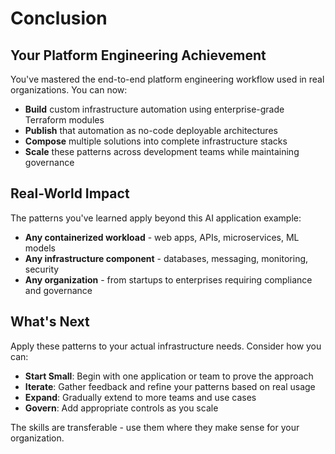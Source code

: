# Conclusion

## Your Platform Engineering Achievement

You've mastered the end-to-end platform engineering workflow used in real organizations. You can now:

- **Build** custom infrastructure automation using enterprise-grade Terraform modules
- **Publish** that automation as no-code deployable architectures  
- **Compose** multiple solutions into complete infrastructure stacks
- **Scale** these patterns across development teams while maintaining governance

## Real-World Impact

The patterns you've learned apply beyond this AI application example:

- **Any containerized workload** - web apps, APIs, microservices, ML models
- **Any infrastructure component** - databases, messaging, monitoring, security
- **Any organization** - from startups to enterprises requiring compliance and governance

## What's Next

Apply these patterns to your actual infrastructure needs. Consider how you can:

- **Start Small**: Begin with one application or team to prove the approach
- **Iterate**: Gather feedback and refine your patterns based on real usage
- **Expand**: Gradually extend to more teams and use cases
- **Govern**: Add appropriate controls as you scale

The skills are transferable - use them where they make sense for your organization.
